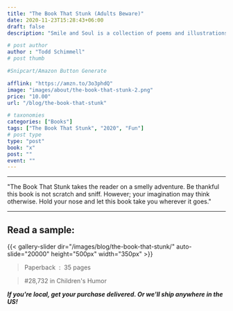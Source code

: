 ```yaml
---
title: "The Book That Stunk (Adults Beware)"
date: 2020-11-23T15:28:43+06:00
draft: false
description: "Smile and Soul is a collection of poems and illustrations released in 2021 by Author Todd Schimmell."

# post author
author : "Todd Schimmell"
# post thumb

#Snipcart/Amazon Button Generate

afflink: "https://amzn.to/3o3phdQ"
image: "images/about/the-book-that-stunk-2.png"
price: "10.00"
url: "/blog/the-book-that-stunk"

# taxonomies
categories: ["Books"]
tags: ["The Book That Stunk", "2020", "Fun"]
# post type
type: "post"
book: "x"
post: ""
event: ""
---
```

---

"The Book That Stunk takes the reader on a smelly adventure. Be thankful this book is not scratch and sniff. However; your imagination may think otherwise. Hold your nose and let this book take you wherever it goes."

---
## Read a sample:
{{< gallery-slider dir="/images/blog/the-book-that-stunk/" auto-slide="20000" height="500px" width="350px" >}}

> Paperback ‏ : ‎ 35 pages

> #28,732 in Children's Humor

***If you're local, get your purchase delivered. Or we'll ship anywhere in the US!***
